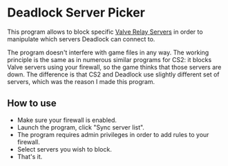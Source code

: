 Deadlock Server Picker
======================

This program allows to block specific [Valve Relay Servers](https://developer.valvesoftware.com/wiki/Steam_Datagram_Relay)
in order to manipulate which servers Deadlock can connect to.

The program doesn't interfere with game files in any way. The working principle
is the same as in numerous similar programs for CS2: it blocks Valve servers
using your firewall, so the game thinks that those servers are down. The
difference is that CS2 and Deadlock use slightly different set of servers,
which was the reason I made this program.

## How to use

- Make sure your firewall is enabled.
- Launch the program, click "Sync server list".
- The program requires admin privileges in order to add rules to your firewall.
- Select servers you wish to block.
- That's it.
